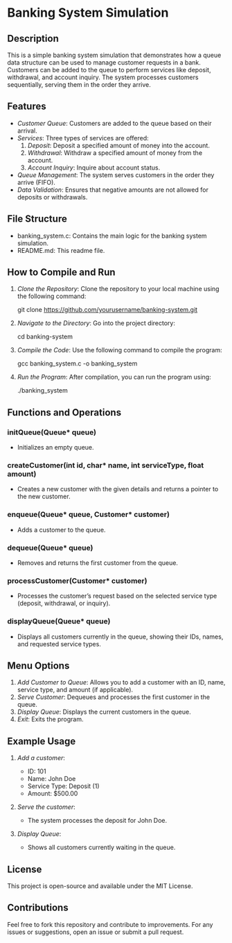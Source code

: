 # Banking System Simulation

## Description

This is a simple banking system simulation that demonstrates how a queue data structure can be used to manage customer requests in a bank. Customers can be added to the queue to perform services like deposit, withdrawal, and account inquiry. The system processes customers sequentially, serving them in the order they arrive.

## Features

- *Customer Queue*: Customers are added to the queue based on their arrival.
- *Services*: Three types of services are offered:
  1. *Deposit*: Deposit a specified amount of money into the account.
  2. *Withdrawal*: Withdraw a specified amount of money from the account.
  3. *Account Inquiry*: Inquire about account status.
- *Queue Management*: The system serves customers in the order they arrive (FIFO).
- *Data Validation*: Ensures that negative amounts are not allowed for deposits or withdrawals.

## File Structure

- banking_system.c: Contains the main logic for the banking system simulation.
- README.md: This readme file.

## How to Compile and Run

1. *Clone the Repository*:
   Clone the repository to your local machine using the following command:
   
   git clone https://github.com/yourusername/banking-system.git
   

2. *Navigate to the Directory*:
   Go into the project directory:
   
   cd banking-system
   

3. *Compile the Code*:
   Use the following command to compile the program:
   
   gcc banking_system.c -o banking_system
   

4. *Run the Program*:
   After compilation, you can run the program using:
   
   ./banking_system
   

## Functions and Operations

### initQueue(Queue* queue)
- Initializes an empty queue.

### createCustomer(int id, char* name, int serviceType, float amount)
- Creates a new customer with the given details and returns a pointer to the new customer.

### enqueue(Queue* queue, Customer* customer)
- Adds a customer to the queue.

### dequeue(Queue* queue)
- Removes and returns the first customer from the queue.

### processCustomer(Customer* customer)
- Processes the customer’s request based on the selected service type (deposit, withdrawal, or inquiry).

### displayQueue(Queue* queue)
- Displays all customers currently in the queue, showing their IDs, names, and requested service types.

## Menu Options

1. *Add Customer to Queue*: Allows you to add a customer with an ID, name, service type, and amount (if applicable).
2. *Serve Customer*: Dequeues and processes the first customer in the queue.
3. *Display Queue*: Displays the current customers in the queue.
4. *Exit*: Exits the program.

## Example Usage

1. *Add a customer*:
   - ID: 101
   - Name: John Doe
   - Service Type: Deposit (1)
   - Amount: $500.00

2. *Serve the customer*:
   - The system processes the deposit for John Doe.

3. *Display Queue*:
   - Shows all customers currently waiting in the queue.

## License

This project is open-source and available under the MIT License.

## Contributions

Feel free to fork this repository and contribute to improvements. For any issues or suggestions, open an issue or submit a pull request.
